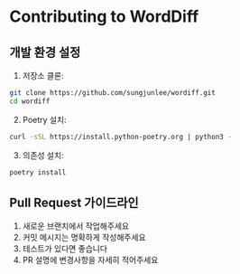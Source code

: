 # Contributing to WordDiff

## 개발 환경 설정

1. 저장소 클론:
```bash
git clone https://github.com/sungjunlee/wordiff.git
cd wordiff
```

2. Poetry 설치:
```bash
curl -sSL https://install.python-poetry.org | python3 -
```

3. 의존성 설치:
```bash
poetry install
```

## Pull Request 가이드라인
1. 새로운 브랜치에서 작업해주세요
2. 커밋 메시지는 명확하게 작성해주세요
3. 테스트가 있다면 좋습니다
4. PR 설명에 변경사항을 자세히 적어주세요 